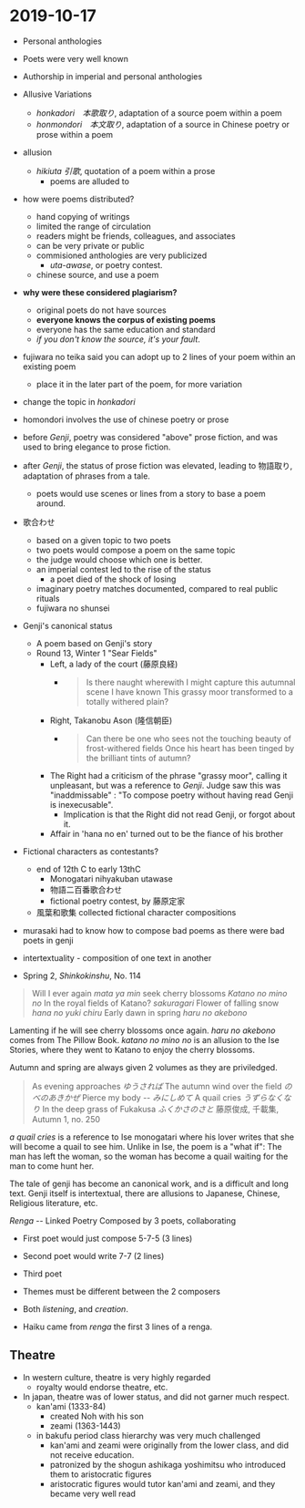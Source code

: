 # 2019-10-17

* Personal anthologies
* Poets were very well known
* Authorship in imperial and personal anthologies

* Allusive Variations
  * *honkadori　本歌取り*, adaptation of a source poem within a poem
  * *honmondori　本文取り*, adaptation of a source in Chinese poetry or prose within a poem
* allusion
  * *hikiuta 引歌*, quotation of a poem within a prose
    * poems are alluded to
* how were poems distributed?
  * hand copying of writings
  * limited the range of circulation
  * readers might be friends, colleagues, and associates
  * can be very private or public
  * commisioned anthologies are very publicized
    * *uta-awase*, or poetry contest.
  * chinese source, and use a poem
* **why were these considered plagiarism?**
  * original poets do not have sources
  * **everyone knows the corpus of existing poems**
  * everyone has the same education and standard
  * *if you don't know the source, it's your fault*.
* fujiwara no teika said you can adopt up to 2 lines of your poem within an existing poem
  * place it in the later part of the poem, for more variation
* change the topic in *honkadori*
* homondori involves the use of chinese poetry or prose
* before *Genji*, poetry was considered "above" prose fiction, and was used to bring elegance to prose fiction.
* after *Genji*, the status of prose fiction was elevated, leading to 物語取り, adaptation of phrases from a tale.
  * poets would use scenes or lines from a story to base a poem around.
* 歌合わせ 
  * based on a given topic to two poets
  * two poets would compose a poem on the same topic
  * the judge would choose which one is better.
  * an imperial contest led to the rise of the status
    * a poet died of the shock of losing
  * imaginary poetry matches documented, compared to real public rituals 
  * fujiwara no shunsei
* Genji's canonical status
  * A poem based on Genji's story
  * Round 13, Winter 1 "Sear Fields"
    * Left, a lady of the court (藤原良経)
      * > Is there naught wherewith I might capture this autumnal scene I have known
        > This grassy moor transformed to a totally withered plain?
    * Right, Takanobu Ason (隆信朝臣)
      * > Can there be one who sees not the touching beauty of frost-withered fields 
        > Once his heart has been tinged by the brilliant tints of autumn?
    * The Right had a criticism of the phrase "grassy moor", calling it unpleasant, but was a reference to *Genji*. Judge saw this was "inaddmissable" : "To compose poetry without having read Genji is inexecusable".
      * Implication is that the Right did not read Genji, or forgot about it.
    * Affair in 'hana no en' turned out to be the fiance of his brother
* Fictional characters as contestants?
  * end of 12th C to early 13thC
    * Monogatari nihyakuban utawase
    * 物語二百番歌合わせ
    * fictional poetry contest, by 藤原定家
  * 風葉和歌集 collected fictional character compositions
* murasaki had to know how to compose bad poems as there were bad poets in genji
* intertextuality - composition of one text in another

* Spring 2, *Shinkokinshu*, No. 114
  
> Will I ever again
> *mata ya min*
> seek cherry blossoms
> *Katano no mino no*
> In the royal fields of Katano?
> *sakuragari*
> Flower of falling snow
> *hana no yuki chiru*
> Early dawn in spring
> *haru no akebono* 

Lamenting if he will see cherry blossoms once again. *haru no akebono* comes from The Pillow Book. *katano no mino no* is an allusion to the Ise Stories, where they went to Katano to enjoy the cherry blossoms.

Autumn and spring are always given 2 volumes as they are priviledged.

> As evening approaches
> *ゆうされば*
> The autumn wind over the field
> *のべのあきかぜ*
> Pierce my body --
> *みにしめて*
> A quail cries
> *うずらなくなり*
> In the deep grass of Fukakusa
> *ふくかさのさと*
 藤原俊成, 千載集, Autumn 1, no. 250

*a quail cries* is a reference to Ise monogatari where his lover writes that she will become a quail to see him. Unlike in Ise, the poem is a "what if": The man has left the woman, so the woman has become a quail waiting for the man to come hunt her.

The tale of genji has become an canonical work, and is a difficult and long text. Genji itself is intertextual, there are allusions to Japanese, Chinese, Religious literature, etc.

*Renga* -- Linked Poetry
Composed by 3 poets, collaborating
* First poet would just compose 5-7-5 (3 lines)
* Second poet would write 7-7 (2 lines)
* Third poet 
* Themes must be different between the 2 composers
* Both *listening*, and *creation*.

* Haiku came from *renga* the first 3 lines of a renga.
  
## Theatre
* In western culture, theatre is very highly regarded
  * royalty would endorse theatre, etc.
* In japan, theatre was of lower status, and did not garner much respect.
  * kan'ami (1333-84)
    * created Noh with his son 
    * zeami (1363-1443) 
  * in bakufu period class hierarchy was very much challenged
    * kan'ami and zeami were originally from the lower class, and did not receive education.
    * patronized by the shogun ashikaga yoshimitsu who introduced them to aristocratic figures
    * aristocratic figures would tutor kan'ami and zeami, and they became very well read